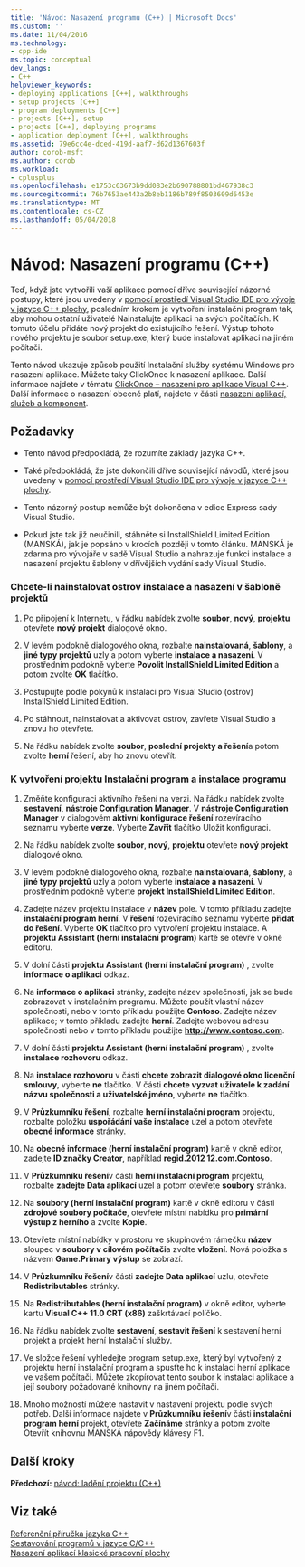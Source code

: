 ```yaml
---
title: 'Návod: Nasazení programu (C++) | Microsoft Docs'
ms.custom: ''
ms.date: 11/04/2016
ms.technology:
- cpp-ide
ms.topic: conceptual
dev_langs:
- C++
helpviewer_keywords:
- deploying applications [C++], walkthroughs
- setup projects [C++]
- program deployments [C++]
- projects [C++], setup
- projects [C++], deploying programs
- application deployment [C++], walkthroughs
ms.assetid: 79e6cc4e-dced-419d-aaf7-d62d1367603f
author: corob-msft
ms.author: corob
ms.workload:
- cplusplus
ms.openlocfilehash: e1753c63673b9dd083e2b690788801bd467938c3
ms.sourcegitcommit: 76b7653ae443a2b8eb1186b789f8503609d6453e
ms.translationtype: MT
ms.contentlocale: cs-CZ
ms.lasthandoff: 05/04/2018
---
```

# <a name="walkthrough-deploying-your-program-c"></a>Návod: Nasazení programu (C++)
Teď, když jste vytvořili vaší aplikace pomocí dříve související názorné postupy, které jsou uvedeny v [pomocí prostředí Visual Studio IDE pro vývoje v jazyce C++ plochy](../ide/using-the-visual-studio-ide-for-cpp-desktop-development.md), posledním krokem je vytvoření instalační program tak, aby mohou ostatní uživatelé Nainstalujte aplikaci na svých počítačích. K tomuto účelu přidáte nový projekt do existujícího řešení. Výstup tohoto nového projektu je soubor setup.exe, který bude instalovat aplikaci na jiném počítači.  
  
 Tento návod ukazuje způsob použití Instalační služby systému Windows pro nasazení aplikace. Můžete taky ClickOnce k nasazení aplikace. Další informace najdete v tématu [ClickOnce – nasazení pro aplikace Visual C++](../ide/clickonce-deployment-for-visual-cpp-applications.md). Další informace o nasazení obecně platí, najdete v části [nasazení aplikací, služeb a komponent](/visualstudio/deployment/deploying-applications-services-and-components).  
  
## <a name="prerequisites"></a>Požadavky  
  
-   Tento návod předpokládá, že rozumíte základy jazyka C++.  
  
-   Také předpokládá, že jste dokončili dříve související návodů, které jsou uvedeny v [pomocí prostředí Visual Studio IDE pro vývoje v jazyce C++ plochy](../ide/using-the-visual-studio-ide-for-cpp-desktop-development.md).  
  
-   Tento názorný postup nemůže být dokončena v edice Express sady Visual Studio.  
  
-   Pokud jste tak již neučinili, stáhněte si InstallShield Limited Edition (MANSKÁ), jak je popsáno v krocích později v tomto článku. MANSKÁ je zdarma pro vývojáře v sadě Visual Studio a nahrazuje funkci instalace a nasazení projektu šablony v dřívějších vydání sady Visual Studio.  
  
### <a name="to-install-the-isle-setup-and-deployment-project-template"></a>Chcete-li nainstalovat ostrov instalace a nasazení v šabloně projektů  
  
1.  Po připojení k Internetu, v řádku nabídek zvolte **soubor**, **nový**, **projektu** otevřete **nový projekt** dialogové okno.  
  
2.  V levém podokně dialogového okna, rozbalte **nainstalovaná**, **šablony**, a **jiné typy projektů** uzly a potom vyberte **instalace a nasazení**. V prostředním podokně vyberte **Povolit InstallShield Limited Edition** a potom zvolte **OK** tlačítko.  
  
3.  Postupujte podle pokynů k instalaci pro Visual Studio (ostrov) InstallShield Limited Edition.  
  
4.  Po stáhnout, nainstalovat a aktivovat ostrov, zavřete Visual Studio a znovu ho otevřete.  
  
5.  Na řádku nabídek zvolte **soubor**, **poslední projekty a řešení**a potom zvolte **herní** řešení, aby ho znovu otevřít.  
  
### <a name="to-create-a-setup-project-and-install-your-program"></a>K vytvoření projektu Instalační program a instalace programu  
  
1.  Změňte konfiguraci aktivního řešení na verzi. Na řádku nabídek zvolte **sestavení**, **nástroje Configuration Manager**. V **nástroje Configuration Manager** v dialogovém **aktivní konfigurace řešení** rozevíracího seznamu vyberte **verze**. Vyberte **Zavřít** tlačítko Uložit konfiguraci.  
  
2.  Na řádku nabídek zvolte **soubor**, **nový**, **projektu** otevřete **nový projekt** dialogové okno.  
  
3.  V levém podokně dialogového okna, rozbalte **nainstalovaná**, **šablony**, a **jiné typy projektů** uzly a potom vyberte **instalace a nasazení**. V prostředním podokně vyberte **projekt InstallShield Limited Edition**.  
  
4.  Zadejte název projektu instalace v **název** pole. V tomto příkladu zadejte **instalační program herní**. V **řešení** rozevíracího seznamu vyberte **přidat do řešení**. Vyberte **OK** tlačítko pro vytvoření projektu instalace. A **projektu Assistant (herní instalační program)** kartě se otevře v okně editoru.  
  
5.  V dolní části **projektu Assistant (herní instalační program)** , zvolte **informace o aplikaci** odkaz.  
  
6.  Na **informace o aplikaci** stránky, zadejte název společnosti, jak se bude zobrazovat v instalačním programu. Můžete použít vlastní název společnosti, nebo v tomto příkladu použijte **Contoso**. Zadejte název aplikace; v tomto příkladu zadejte **herní**. Zadejte webovou adresu společnosti nebo v tomto příkladu použijte **http://www.contoso.com**.  
  
7.  V dolní části **projektu Assistant (herní instalační program)** , zvolte **instalace rozhovoru** odkaz.  
  
8.  Na **instalace rozhovoru** v části **chcete zobrazit dialogové okno licenční smlouvy**, vyberte **ne** tlačítko. V části **chcete vyzvat uživatele k zadání názvu společnosti a uživatelské jméno**, vyberte **ne** tlačítko.  
  
9. V **Průzkumníku řešení**, rozbalte **herní instalační program** projektu, rozbalte položku **uspořádání vaše instalace** uzel a potom otevřete **obecné informace** stránky.  
  
10. Na **obecné informace (herní instalační program)** kartě v okně editor, zadejte **ID značky Creator**, například **regid.2012 12.com.Contoso**.  
  
11. V **Průzkumníku řešení**v části **herní instalační program** projektu, rozbalte **zadejte Data aplikací** uzel a potom otevřete **soubory** stránka.  
  
12. Na **soubory (herní instalační program)** kartě v okně editoru v části **zdrojové soubory počítače**, otevřete místní nabídku pro **primární výstup z herního** a zvolte **Kopie**.  
  
13. Otevřete místní nabídky v prostoru ve skupinovém rámečku **název** sloupec v **soubory v cílovém počítači**a zvolte **vložení**. Nová položka s názvem **Game.Primary výstup** se zobrazí.  
  
14. V **Průzkumníku řešení**v části **zadejte Data aplikací** uzlu, otevřete **Redistributables** stránky.  
  
15. Na **Redistributables (herní instalační program)** v okně editor, vyberte kartu **Visual C++ 11.0 CRT (x86)** zaškrtávací políčko.  
  
16. Na řádku nabídek zvolte **sestavení**, **sestavit řešení** k sestavení herní projekt a projekt herní Instalační služby.  
  
17. Ve složce řešení vyhledejte program setup.exe, který byl vytvořený z projektu herní instalační program a spusťte ho k instalaci herní aplikace ve vašem počítači. Můžete zkopírovat tento soubor k instalaci aplikace a její soubory požadované knihovny na jiném počítači.  
  
18. Mnoho možností můžete nastavit v nastavení projektu podle svých potřeb. Další informace najdete v **Průzkumníku řešení**v části **instalační program herní** projekt, otevřete **Začínáme** stránky a potom zvolte Otevřít knihovnu MANSKÁ nápovědy klávesy F1.  
  
## <a name="next-steps"></a>Další kroky  
 **Předchozí:** [návod: ladění projektu (C++)](../ide/walkthrough-debugging-a-project-cpp.md)  
  
## <a name="see-also"></a>Viz také  
 [Referenční příručka jazyka C++](../cpp/cpp-language-reference.md)   
 [Sestavování programů v jazyce C/C++](../build/building-c-cpp-programs.md)  
 [Nasazení aplikací klasické pracovní plochy](../ide/deploying-native-desktop-applications-visual-cpp.md)